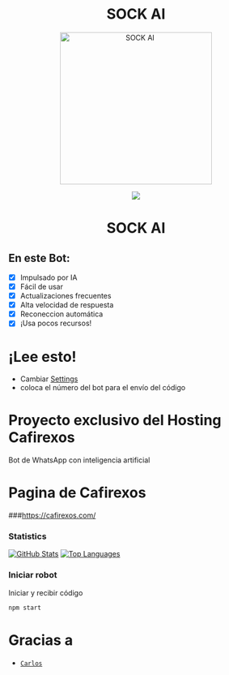 <h1 align='center'>SOCK AI</h1>

<div align="center">
<img src="https://telegra.ph/file/cabbcce333e384532528e.jpg" alt="SOCK AI" width="300" />
<p align="center">
 <img src="https://komarev.com/ghpvc/?username=CarlosTwT&color=blue&label=Views" />
 </p>
</p>
<h1 align="center">SOCK AI</h1>
</div>

## En este Bot:

- [x] Impulsado por IA
- [x] Fácil de usar
- [x] Actualizaciones frecuentes 
- [x] Alta velocidad de respuesta 
- [x] Reconeccion automática 
- [x] ¡Usa pocos recursos!

# ¡Lee esto!

- Cambiar [Settings](https://github.com/CarlosTwT/Sock-MD/system/settings/setting)
- coloca el número del bot para el envío del código 

# Proyecto exclusivo del Hosting Cafirexos 

Bot de WhatsApp con inteligencia artificial 

# Pagina de Cafirexos 

###https://cafirexos.com/

### Statistics

[![GitHub Stats](https://github-readme-stats.vercel.app/api?username=CarlosTwT&show_icons=true&hide=issues&theme=radical)](https://github-readme-stats.vercel.app)
[![Top Languages](https://github-readme-stats.vercel.app/api/top-langs?username=CarlosTwT&layout=compact&theme=radical)](https://github-readme-stats.vercel.app)

### Iniciar robot

Iniciar y recibir código<br />

```bash
npm start
```

# Gracias a

-   [`Carlos`](https://github.com/CarlosTwT)
